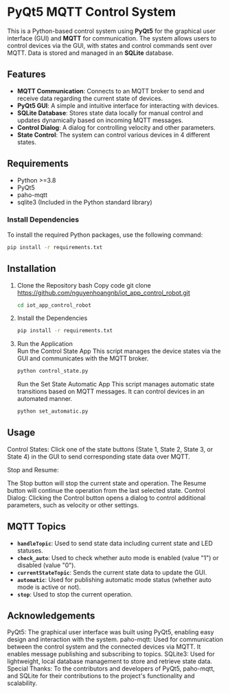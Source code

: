 # PyQt5 MQTT Control System

This is a Python-based control system using **PyQt5** for the graphical user interface (GUI) and **MQTT** for communication. The system allows users to control devices via the GUI, with states and control commands sent over MQTT. Data is stored and managed in an **SQLite** database.

## Features

- **MQTT Communication**: Connects to an MQTT broker to send and receive data regarding the current state of devices.
- **PyQt5 GUI**: A simple and intuitive interface for interacting with devices.
- **SQLite Database**: Stores state data locally for manual control and updates dynamically based on incoming MQTT messages.
- **Control Dialog**: A dialog for controlling velocity and other parameters.
- **State Control**: The system can control various devices in 4 different states.

## Requirements

- Python >=3.8
- PyQt5
- paho-mqtt
- sqlite3 (Included in the Python standard library)

### Install Dependencies

To install the required Python packages, use the following command:

```bash
pip install -r requirements.txt
```
## Installation
1. Clone the Repository
bash
Copy code
git clone https://github.com/nguyenhoangnb/iot_app_control_robot.git
    ```bash
    cd iot_app_control_robot
    ```
2. Install the Dependencies
  
    ```bash
    pip install -r requirements.txt
    ```
3. Run the Application \
Run the Control State App
This script manages the device states via the GUI and communicates with the MQTT broker.

    ```bash
    python control_state.py
    ```
    Run the Set State Automatic App
This script manages automatic state transitions based on MQTT messages. It can control devices in an automated manner.

    ```bash
    python set_automatic.py
    ```
## Usage
Control States:
Click one of the state buttons (State 1, State 2, State 3, or State 4) in the GUI to send corresponding state data over MQTT.

Stop and Resume:

The Stop button will stop the current state and operation.
The Resume button will continue the operation from the last selected state.
Control Dialog:
Clicking the Control button opens a dialog to control additional parameters, such as velocity or other settings.

## MQTT Topics
- **`handleTopic`**: Used to send state data including current state and LED statuses.
- **`check_auto`**: Used to check whether auto mode is enabled (value "1") or disabled (value "0").
- **`currentStateTopic`**: Sends the current state data to update the GUI.
- **`automatic`**: Used for publishing automatic mode status (whether auto mode is active or not).
- **`stop`**: Used to stop the current operation.
## Acknowledgements<br>
PyQt5: The graphical user interface was built using PyQt5, enabling easy design and interaction with the system.
paho-mqtt: Used for communication between the control system and the connected devices via MQTT. It enables message publishing and subscribing to topics.
SQLite3: Used for lightweight, local database management to store and retrieve state data.
Special Thanks: To the contributors and developers of PyQt5, paho-mqtt, and SQLite for their contributions to the project's functionality and scalability.
